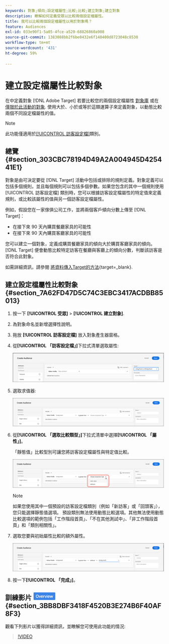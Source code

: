 ```yaml
---
keywords: 對象;傾向;設定檔屬性;比較;比較;建立對象;建立對象
description: 瞭解如何定義受眾以比較兩個設定檔屬性。
title: 我可以比較兩個設定檔屬性以用於對象嗎？
feature: Audiences
exl-id: 033e90f1-5a05-4fce-a520-68826860a908
source-git-commit: 1383088bb2f6be0432e6f140400d8723048c8530
workflow-type: tm+mt
source-wordcount: '431'
ht-degree: 59%

---
```


# 建立設定檔屬性比較對象

在中定義對象 [!DNL Adobe Target] 若要比較您的兩個設定檔屬性 [對象庫](/help/main/c-target/c-audiences/audiences.md) 或在 [僅限於此活動的對象](/help/main/c-target/creating-activity-only-audience.md). 使用大於、小於或等於這類運算子來定義對象，以動態比較兩個不同設定檔屬性的值。

>[!NOTE]
>
>此功能僅適用於[[!UICONTROL 訪客設定檔]](/help/main/c-target/c-audiences/c-target-rules/visitor-profile.md#concept_E972690B9A4C4372A34229FA37EDA38E)類別。

## 總覽 {#section_303CBC78194D49A2A004945D425441E1}

對象是由可決定要從 [!DNL Target] 活動中包括或排除的規則定義。對象定義可以包括多個規則，並且每個規則可以包括多個參數。如果您包含的其中一個規則使用 [!UICONTROL 訪客設定檔] 類別時，您可以根據訪客設定檔屬性的特定值來定義規則，或比較該屬性的值與另一個訪客設定檔屬性。

例如，假設您在一家傢俱公司工作，並將兩個客戶傾向分數上傳至 [!DNL Target]：

* 在接下來 90 天內購買餐廳家具的可能性
* 在接下來 90 天內購買客廳家具的可能性

您可以建立一個對象，定義成購買餐廳家具的傾向大於購買客廳家具的傾向。[!DNL Target] 便會動態比較特定訪客在餐廳與客廳上的傾向分數，判斷該訪客是否符合此對象。

如需詳細資訊，請參閱 [將資料傳入Target的方法](https://experienceleague.corp.adobe.com/docs/target-dev/developer/implementation/methods/methods-to-get-data-into-target.html){target=_blank}.

## 建立設定檔屬性比較對象 {#section_7A62FD47D5C74C3EBC3417ACDBB85013}

1. 按一下 **[!UICONTROL 受眾]** > **[!UICONTROL 建立對象]**.
1. 為對象命名並新增選擇性說明。
1. 拖放 **[!UICONTROL 訪客設定檔]** 放入對象產生器窗格。
1. 從&#x200B;**[!UICONTROL 「訪客設定檔」]**&#x200B;下拉式清單選取屬性:

   ![傾向分數 1](assets/propensity_score_1.png)

1. 選取求值器:

   ![傾向分數 2](assets/propensity_score_2.png)

1. 從&#x200B;**[!UICONTROL 「選取比較類型」]**&#x200B;下拉式清單中選擇&#x200B;**[!UICONTROL 「屬性」]**。

   「靜態值」比較型別可讓您將訪客設定檔屬性與特定值比較。

   ![傾向分數 3](assets/propensity_score_3.png)

   >[!NOTE]
   >
   >如果您使用其中一個預設的訪客設定檔類別（例如「新訪客」或「回頭客」），您只能選擇靜態值選項。 預設類別無法使用動態比較選項。其他無法使用動態比較選項的範例包括「工作階段首頁」、「不在其他測試中」、「非工作階段首頁」和「類別相關性」。

1. 選取您要與初始屬性比較的額外屬性。

   ![propensity_score_4圖片](assets/propensity_score_4.png)

1. 按一下&#x200B;**[!UICONTROL 「完成」]**。

## 訓練影片 ![Overview badge](/help/main/assets/overview.png) {#section_3BB8DBF3418F4520B3E274B6F40AF8F3}

觀看下列影片以獲得詳細資訊，並瞭解您可使用此功能的情況:

>[!VIDEO](https://video.tv.adobe.com/v/23218/)
